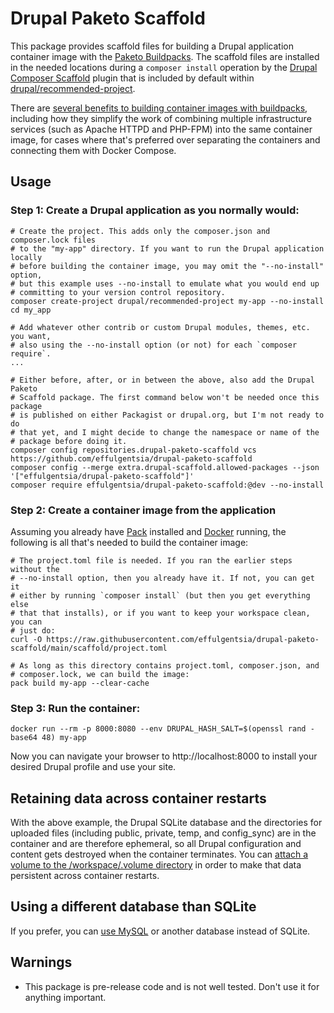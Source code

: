# Drupal Paketo Scaffold
This package provides scaffold files for building a Drupal application container image with the [Paketo Buildpacks](https://paketo.io/). The scaffold files are installed in the needed locations during a `composer install` operation by the [Drupal Composer Scaffold](https://github.com/drupal/core-composer-scaffold) plugin that is included by default within [drupal/recommended-project](https://github.com/drupal/recommended-project).

There are [several benefits to building container images with buildpacks](https://tanzu.vmware.com/developer/blog/understanding-the-differences-between-dockerfile-and-cloud-native-buildpacks/), including how they simplify the work of combining multiple infrastructure services (such as Apache HTTPD and PHP-FPM) into the same container image, for cases where that's preferred over separating the containers and connecting them with Docker Compose.

## Usage

### Step 1: Create a Drupal application as you normally would:
```
# Create the project. This adds only the composer.json and composer.lock files
# to the "my-app" directory. If you want to run the Drupal application locally
# before building the container image, you may omit the "--no-install" option,
# but this example uses --no-install to emulate what you would end up
# committing to your version control repository.
composer create-project drupal/recommended-project my-app --no-install
cd my_app

# Add whatever other contrib or custom Drupal modules, themes, etc. you want,
# also using the --no-install option (or not) for each `composer require`.
...

# Either before, after, or in between the above, also add the Drupal Paketo
# Scaffold package. The first command below won't be needed once this package
# is published on either Packagist or drupal.org, but I'm not ready to do
# that yet, and I might decide to change the namespace or name of the
# package before doing it.
composer config repositories.drupal-paketo-scaffold vcs https://github.com/effulgentsia/drupal-paketo-scaffold
composer config --merge extra.drupal-scaffold.allowed-packages --json '["effulgentsia/drupal-paketo-scaffold"]'
composer require effulgentsia/drupal-paketo-scaffold:@dev --no-install
```

### Step 2: Create a container image from the application
Assuming you already have [Pack](https://buildpacks.io/docs/tools/pack/) installed and [Docker](https://www.docker.com/) running, the following is all that's needed to build the container image:
```
# The project.toml file is needed. If you ran the earlier steps without the
# --no-install option, then you already have it. If not, you can get it
# either by running `composer install` (but then you get everything else
# that that installs), or if you want to keep your workspace clean, you can
# just do:
curl -O https://raw.githubusercontent.com/effulgentsia/drupal-paketo-scaffold/main/scaffold/project.toml

# As long as this directory contains project.toml, composer.json, and
# composer.lock, we can build the image:
pack build my-app --clear-cache
```

### Step 3: Run the container:
```
docker run --rm -p 8000:8080 --env DRUPAL_HASH_SALT=$(openssl rand -base64 48) my-app
```

Now you can navigate your browser to http://localhost:8000 to install your desired Drupal profile and use your site.

## Retaining data across container restarts
With the above example, the Drupal SQLite database and the directories for uploaded files (including public, private, temp, and config_sync) are in the container and are therefore ephemeral, so all Drupal configuration and content gets destroyed when the container terminates. You can [attach a volume to the /workspace/.volume directory](examples/2-attach-volume) in order to make that data persistent across container restarts.

## Using a different database than SQLite
If you prefer, you can [use MySQL](examples/3-mysql) or another database instead of SQLite.

## Warnings
- This package is pre-release code and is not well tested. Don't use it for anything important.
